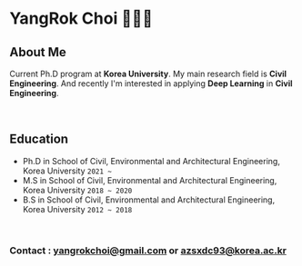 # YangRok Choi 🧑🏻‍💻

## About Me
Current Ph.D program at <strong>Korea University</strong>. My main research field is <strong>Civil Engineering</strong>. And recently I'm interested in applying <strong>Deep Learning</strong> in <strong>Civil Engineering</strong>.

<br>

## Education
- Ph.D in School of Civil, Environmental and Architectural Engineering, Korea University `2021 ~`
- M.S in School of Civil, Environmental and Architectural Engineering, Korea University `2018 ~ 2020`
- B.S in School of Civil, Environmental and Architectural Engineering, Korea University `2012 ~ 2018`

<br>

### Contact : yangrokchoi@gmail.com or azsxdc93@korea.ac.kr
